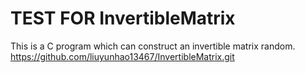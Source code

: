 TEST FOR InvertibleMatrix
====

This is a C program which can construct an invertible matrix random.<br>
https://github.com/liuyunhao13467/InvertibleMatrix.git